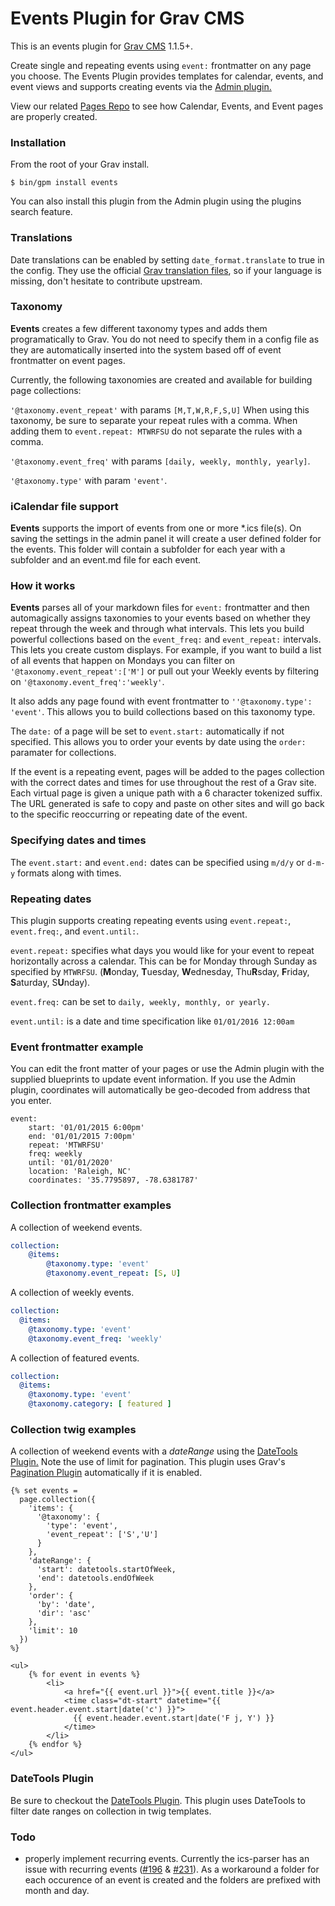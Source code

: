 # Events Plugin for Grav CMS

This is an events plugin for [Grav CMS](http://getgrav.org)  1.1.5+.

Create single and repeating events using `event:` frontmatter on any page you choose. The Events Plugin provides templates for calendar, events, and event views and supports creating events via the [Admin plugin.](https://github.com/getgrav/grav-plugin-admin)

View our related
[Pages Repo](https://github.com/kalebheitzman/grav-pages-events) to see how Calendar, Events, and Event pages are properly created.

### Installation

From the root of your Grav install.

```
$ bin/gpm install events
```

You can also install this plugin from the Admin plugin using the plugins search feature.

### Translations

Date translations can be enabled by setting `date_format.translate` to true in the config. They use the official [Grav translation files](https://github.com/getgrav/grav/tree/develop/system/languages), so if your language is missing, don't hesitate to contribute upstream.

### Taxonomy

**Events** creates a few different taxonomy types and adds them programatically to Grav. You do not need to specify them in a config file as they are automatically inserted into the system based off of event frontmatter on event pages.

Currently, the following taxonomies are created and available for building page collections:

`'@taxonomy.event_repeat'` with params `[M,T,W,R,F,S,U]` When using this taxonomy, be sure to separate your repeat rules with a comma. When adding them to `event.repeat: MTWRFSU` do not separate the rules with a comma.

`'@taxonomy.event_freq'` with params `[daily, weekly, monthly, yearly]`.

`'@taxonomy.type'` with param `'event'`.

### iCalendar file support

**Events** supports the import of events from one or more *.ics file(s). On saving the settings in the admin panel it will create a user defined folder for the events. This folder will contain a subfolder for each year with a subfolder and an event.md file for each event.

### How it works

**Events** parses all of your markdown files for `event:` frontmatter and then automagically assigns taxonomies to your events based on whether they repeat through the week and through what intervals. This lets you build powerful collections based on the `event_freq:` and `event_repeat:` intervals. This lets you create custom displays. For example, if you want to build a list of all events that happen on Mondays you can filter on `'@taxonomy.event_repeat':['M']` or pull out your Weekly events by filtering on `'@taxonomy.event_freq':'weekly'`.

It also adds any page found with event frontmatter to `''@taxonomy.type': 'event'`. This allows you to build collections based on this taxonomy type.

The `date:` of a page will be set to `event.start:` automatically if not specified. This allows you to order your events by date using the `order:` paramater for collections.

If the event is a repeating event, pages will be added to the pages collection with the correct dates and times for use throughout the rest of a Grav site. Each virtual page is given a unique path with a 6 character tokenized suffix. The URL generated is safe to copy and paste on other sites and will go back to the specific reoccurring or repeating date of the event.

### Specifying dates and times

The `event.start:` and `event.end:` dates can be specified using `m/d/y` or `d-m-y` formats along with times.

### Repeating dates

This plugin supports creating repeating events using `event.repeat:`,
`event.freq:`, and `event.until:`.

`event.repeat:` specifies what days you would like for your event to repeat horizontally across a calendar. This can be for Monday through Sunday as specified by `MTWRFSU`. (**M**onday, **T**uesday, **W**ednesday, Thu**R**sday, **F**riday, **S**aturday, S**U**nday).

`event.freq:` can be set to `daily, weekly, monthly, or yearly.`

`event.until:` is a date and time specification like `01/01/2016 12:00am`

### Event frontmatter example

You can edit the front matter of your pages or use the Admin plugin with the supplied blueprints to update event information. If you use the Admin plugin, coordinates will automatically be geo-decoded from address that you enter.

```twig
event:
    start: '01/01/2015 6:00pm'
    end: '01/01/2015 7:00pm'
    repeat: 'MTWRFSU'
    freq: weekly
    until: '01/01/2020'
    location: 'Raleigh, NC'
    coordinates: '35.7795897, -78.6381787'
```

### Collection frontmatter examples

A collection of weekend events.

```yaml
collection:
    @items:
        @taxonomy.type: 'event'
        @taxonomy.event_repeat: [S, U]
```

A collection of weekly events.

```yaml
collection:
  @items:
    @taxonomy.type: 'event'
    @taxonomy.event_freq: 'weekly'
```

A collection of featured events.

```yaml
collection:
  @items:
    @taxonomy.type: 'event'
    @taxonomy.category: [ featured ]
```

### Collection twig examples

A collection of weekend events with a _dateRange_ using the [DateTools Plugin.](https://github.com/kalebheitzman/grav-plugin-datetools) Note the use of limit for pagination. This plugin uses Grav's [Pagination Plugin](https://github.com/getgrav/grav-plugin-pagination) automatically if it is enabled.

```
{% set events =
  page.collection({
    'items': {
      '@taxonomy': {
        'type': 'event',
        'event_repeat': ['S','U']
      }
    },
    'dateRange': {
      'start': datetools.startOfWeek,
      'end': datetools.endOfWeek
    },
    'order': {
      'by': 'date',
      'dir': 'asc'
    },
    'limit': 10
  })
%}

<ul>
    {% for event in events %}
        <li>
            <a href="{{ event.url }}">{{ event.title }}</a>
            <time class="dt-start" datetime="{{ event.header.event.start|date('c') }}">
              {{ event.header.event.start|date('F j, Y') }}
            </time>
        </li>
    {% endfor %}
</ul>
```

### DateTools Plugin

Be sure to checkout the [DateTools Plugin](https://github.com/kalebheitzman/grav-plugin-datetools). This plugin uses DateTools to filter date ranges on collection in twig templates.

### Todo

- properly implement recurring events. Currently the ics-parser has an issue with recurring events ([#196](https://github.com/u01jmg3/ics-parser/issues/196) & [#231](https://github.com/u01jmg3/ics-parser/issues/231)). As a workaround a folder for each occurence of an event is created and the folders are prefixed with month and day.
